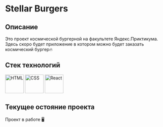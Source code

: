 # Stellar Burgers

## Описание
Это проект космической бургерной на факультете Яндекс.Приктикума. Здесь скоро будет приложение в котором можно будет заказать космический бургер🔥 

## Стек технологий
<div display = 'flex' flex-wrap = 'wrap'>
<img src="https://cdn.jsdelivr.net/gh/devicons/devicon/icons/html5/html5-original-wordmark.svg" alt='HTML' width='60' height='60'/>
<img src="https://cdn.jsdelivr.net/gh/devicons/devicon/icons/css3/css3-original-wordmark.svg" alt='CSS' width='60' height='60'/>
<img src="https://cdn.jsdelivr.net/gh/devicons/devicon/icons/react/react-original-wordmark.svg" alt = 'React' width = '60' height = '60'/>
</div>          

## Текущее остояние проекта
Проект в работе 🖥
